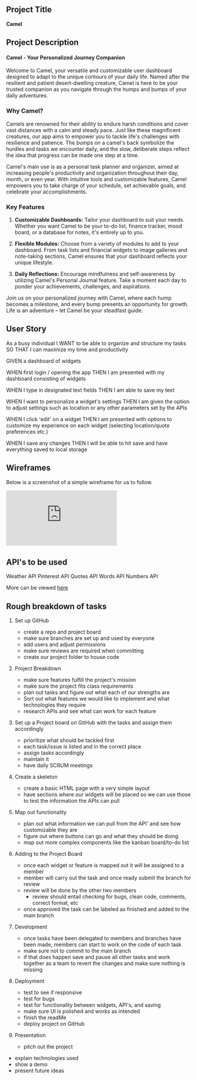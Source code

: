 ## Project Title

**Camel**

## Project Description

#### **Camel - Your Personalized Journey Companion**

Welcome to Camel, your versatile and customizable user dashboard designed to adapt to the unique contours of your daily life. Named after the resilient and patient desert-dwelling creature, Camel is here to be your trusted companion as you navigate through the humps and bumps of your daily adventures.

### **Why Camel?**

Camels are renowned for their ability to endure harsh conditions and cover vast distances with a calm and steady pace. Just like these magnificent creatures, our app aims to empower you to tackle life's challenges with resilience and patience. The bumps on a camel's back symbolize the hurdles and tasks we encounter daily, and the slow, deliberate steps reflect the idea that progress can be made one step at a time.

Camel's main use is as a personal task planner and organizer, aimed at increasing people's productivity and organization throughout their day, month, or even year. With intuitive tools and customizable features, Camel empowers you to take charge of your schedule, set achievable goals, and celebrate your accomplishments.


### **Key Features**

1. **Customizable Dashboards:** Tailor your dashboard to suit your needs. Whether you want Camel to be your to-do list, finance tracker, mood board, or a database for notes, it's entirely up to you.

2. **Flexible Modules:** Choose from a variety of modules to add to your dashboard. From task lists and financial widgets to image galleries and note-taking sections, Camel ensures that your dashboard reflects your unique lifestyle.
   
3. **Daily Reflections:** Encourage mindfulness and self-awareness by utilizing Camel's Personal Journal feature. Take a moment each day to ponder your achievements, challenges, and aspirations.

Join us on your personalized journey with Camel, where each hump becomes a milestone, and every bump presents an opportunity for growth. Life is an adventure – let Camel be your steadfast guide.

## User Story

As a busy individual
I WANT to be able to organize and structure my tasks
SO THAT I can maximize my time and productivity 

GIVEN a dashboard of widgets 

WHEN first login / opening the app
THEN I am presented with my dashboard consisting of widgets

WHEN I type in designated text fields
THEN I am able to save my text

WHEN I want to personalize a widget's settings
THEN I am given the option to adjust settings such as location or any other parameters set by the APIs

WHEN I click 'edit' on a widget 
THEN I am presented with options to customize my experience on each widget (selecting location/quote preferences etc.)

WHEN I save any changes
THEN I will be able to hit save and have everything saved to local storage

## Wireframes

Below is a screenshot of a simple wireframe for us to follow.

![Wireframe](https://github.com/Levi-Man/camel_daily_organizer/blob/main/Camel%20Wireframe.pdf)

## API's to be used

Weather API
Pinterest API
Quotes API
Words API
Numbers API

More can be viewed [here](https://github.com/public-apis/public-apis)

## Rough breakdown of tasks

1. Set up GitHub
	- create a repo and project board
	- make sure branches are set up and used by everyone
	- add users and adjust permissions
	- make sure reviews are required when committing 
	- create our project folder to house code

2. Project Breakdown
	- make sure features fulfill the project's mission 
	- make sure the project fits class requirements 
	- plan out tasks and figure out what each of our strengths are
	- Sort out what features we would like to implement and what technologies they require
	- research APIs and see what can work for each feature

4. Set up a Project board on GitHub with the tasks and assign them accordingly
	- prioritize what should be tackled first
	- each task/issue is listed and in the correct place 
	- assign tasks accordingly
	- maintain it
	- have daily SCRUM meetings

5. Create a skeleton
	- create a basic HTML page with a very simple layout
	- have sections where our widgets will be placed so we can use those to test the information the APIs can pull

7. Map out functionality
	- plan out what information we can pull from the API' and see how customizable they are
	- figure out where buttons can go and what they should be doing
	- map out more complex components like the kanban board/to-do list

8. Adding to the Project Board
	- once each widget or feature is mapped out it will be assigned to a member
	- member will carry out the task and once ready submit the branch for review
	- review will be done by the other two members
		- review should entail checking for bugs, clean code, comments, correct format, etc
	- once approved the task can be labeled as finished and added to the main branch

9. Development
	- once tasks have been delegated to members and branches have been made, members can start to work on the code of each task
	- make sure not to commit to the main branch
	- if that does happen save and pause all other tasks and work together as a team to revert the changes and make sure nothing is missing

10. Deployment
	- test to see if responsive
	- test for bugs
	- test for functionality between widgets, API's, and saving
	- make sure UI is polished and works as intended
	- finish the readMe
	- deploy project on GitHub

11. Presentation
	- pitch out the project
  - explain technologies used
  - show a demo
  - present future ideas


